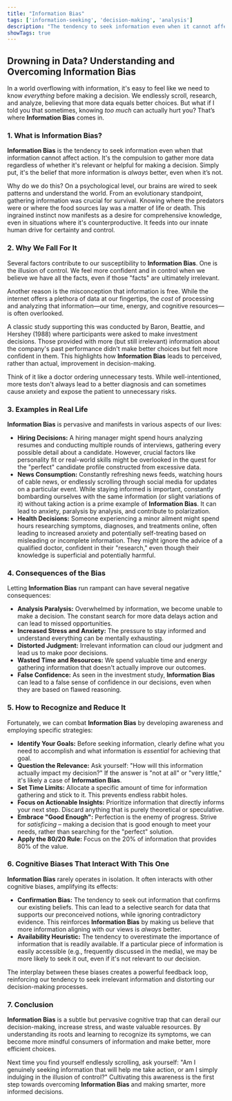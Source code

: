 ```yaml
---
title: "Information Bias"
tags: ['information-seeking', 'decision-making', 'analysis']
description: "The tendency to seek information even when it cannot affect action."
showTags: true
---
```


## Drowning in Data? Understanding and Overcoming Information Bias

In a world overflowing with information, it's easy to feel like we need to know *everything* before making a decision. We endlessly scroll, research, and analyze, believing that more data equals better choices. But what if I told you that sometimes, knowing *too much* can actually hurt you? That’s where **Information Bias** comes in.

### 1. What is Information Bias?

**Information Bias** is the tendency to seek information even when that information cannot affect action. It's the compulsion to gather more data regardless of whether it's relevant or helpful for making a decision. Simply put, it's the belief that more information is *always* better, even when it’s not.

Why do we do this? On a psychological level, our brains are wired to seek patterns and understand the world. From an evolutionary standpoint, gathering information was crucial for survival. Knowing where the predators were or where the food sources lay was a matter of life or death. This ingrained instinct now manifests as a desire for comprehensive knowledge, even in situations where it's counterproductive. It feeds into our innate human drive for certainty and control.

### 2. Why We Fall For It

Several factors contribute to our susceptibility to **Information Bias**. One is the illusion of control. We feel more confident and in control when we believe we have all the facts, even if those "facts" are ultimately irrelevant.

Another reason is the misconception that information is free. While the internet offers a plethora of data at our fingertips, the *cost* of processing and analyzing that information—our time, energy, and cognitive resources—is often overlooked.

A classic study supporting this was conducted by Baron, Beattie, and Hershey (1988) where participants were asked to make investment decisions. Those provided with more (but still irrelevant) information about the company's past performance didn't make better choices but felt more confident in them. This highlights how **Information Bias** leads to perceived, rather than actual, improvement in decision-making.

Think of it like a doctor ordering unnecessary tests. While well-intentioned, more tests don't always lead to a better diagnosis and can sometimes cause anxiety and expose the patient to unnecessary risks.

### 3. Examples in Real Life

**Information Bias** is pervasive and manifests in various aspects of our lives:

*   **Hiring Decisions:** A hiring manager might spend hours analyzing resumes and conducting multiple rounds of interviews, gathering every possible detail about a candidate. However, crucial factors like personality fit or real-world skills might be overlooked in the quest for the "perfect" candidate profile constructed from excessive data.
*   **News Consumption:** Constantly refreshing news feeds, watching hours of cable news, or endlessly scrolling through social media for updates on a particular event. While staying informed is important, constantly bombarding ourselves with the same information (or slight variations of it) without taking action is a prime example of **Information Bias**. It can lead to anxiety, paralysis by analysis, and contribute to polarization.
*   **Health Decisions:** Someone experiencing a minor ailment might spend hours researching symptoms, diagnoses, and treatments online, often leading to increased anxiety and potentially self-treating based on misleading or incomplete information. They might ignore the advice of a qualified doctor, confident in their "research," even though their knowledge is superficial and potentially harmful.

### 4. Consequences of the Bias

Letting **Information Bias** run rampant can have several negative consequences:

*   **Analysis Paralysis:** Overwhelmed by information, we become unable to make a decision. The constant search for more data delays action and can lead to missed opportunities.
*   **Increased Stress and Anxiety:** The pressure to stay informed and understand everything can be mentally exhausting.
*   **Distorted Judgment:** Irrelevant information can cloud our judgment and lead us to make poor decisions.
*   **Wasted Time and Resources:** We spend valuable time and energy gathering information that doesn't actually improve our outcomes.
*   **False Confidence:** As seen in the investment study, **Information Bias** can lead to a false sense of confidence in our decisions, even when they are based on flawed reasoning.

### 5. How to Recognize and Reduce It

Fortunately, we can combat **Information Bias** by developing awareness and employing specific strategies:

*   **Identify Your Goals:** Before seeking information, clearly define what you need to accomplish and what information is *essential* for achieving that goal.
*   **Question the Relevance:** Ask yourself: "How will this information actually impact my decision?" If the answer is "not at all" or "very little," it's likely a case of **Information Bias**.
*   **Set Time Limits:** Allocate a specific amount of time for information gathering and stick to it. This prevents endless rabbit holes.
*   **Focus on Actionable Insights:** Prioritize information that directly informs your next step. Discard anything that is purely theoretical or speculative.
*   **Embrace "Good Enough":** Perfection is the enemy of progress. Strive for *satisficing* – making a decision that is good enough to meet your needs, rather than searching for the "perfect" solution.
*   **Apply the 80/20 Rule:** Focus on the 20% of information that provides 80% of the value.

### 6. Cognitive Biases That Interact With This One

**Information Bias** rarely operates in isolation. It often interacts with other cognitive biases, amplifying its effects:

*   **Confirmation Bias:** The tendency to seek out information that confirms our existing beliefs. This can lead to a selective search for data that supports our preconceived notions, while ignoring contradictory evidence. This reinforces **Information Bias** by making us believe that more information aligning with our views is *always* better.
*   **Availability Heuristic:** The tendency to overestimate the importance of information that is readily available. If a particular piece of information is easily accessible (e.g., frequently discussed in the media), we may be more likely to seek it out, even if it's not relevant to our decision.

The interplay between these biases creates a powerful feedback loop, reinforcing our tendency to seek irrelevant information and distorting our decision-making processes.

### 7. Conclusion

**Information Bias** is a subtle but pervasive cognitive trap that can derail our decision-making, increase stress, and waste valuable resources. By understanding its roots and learning to recognize its symptoms, we can become more mindful consumers of information and make better, more efficient choices.

Next time you find yourself endlessly scrolling, ask yourself: "Am I genuinely seeking information that will help me take action, or am I simply indulging in the illusion of control?" Cultivating this awareness is the first step towards overcoming **Information Bias** and making smarter, more informed decisions.

